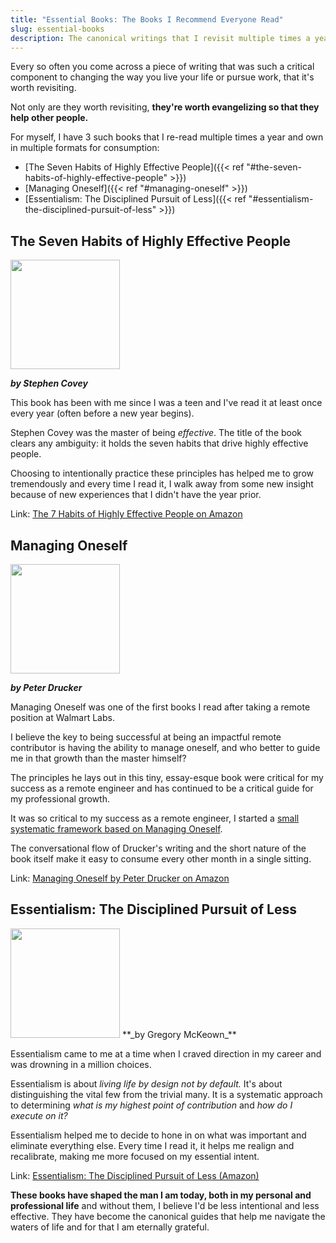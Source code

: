 ```yaml
---
title: "Essential Books: The Books I Recommend Everyone Read"
slug: essential-books
description: The canonical writings that I revisit multiple times a year because they have (and continue to) impacted my life deeply.
---
```


Every so often you come across a piece of writing that was such a critical component to changing the way you live your life or pursue work, that it's worth revisiting. 

Not only are they worth revisiting, **they're worth evangelizing so that they help other people.** 

For myself, I have 3 such books that I re-read multiple times a year and own in multiple formats for consumption:

- [The Seven Habits of Highly Effective People]({{< ref "#the-seven-habits-of-highly-effective-people" >}})
- [Managing Oneself]({{< ref "#managing-oneself" >}})
- [Essentialism: The Disciplined Pursuit of Less]({{< ref "#essentialism-the-disciplined-pursuit-of-less" >}})

## The Seven Habits of Highly Effective People 

<img class="align-left" height="175" src="https://images-na.ssl-images-amazon.com/images/I/51hV5vGr4AL.jpg" />

**_by Stephen Covey_**

This book has been with me since I was a teen and I've read it at least once every year (often before a new year begins). 

Stephen Covey was the master of being _effective_. The title of the book clears any ambiguity: it holds the seven habits that drive highly effective people.

Choosing to intentionally practice these principles has helped me to grow tremendously and every time I read it, I walk away from some new insight because of new experiences that I didn't have the year prior.

Link: [The 7 Habits of Highly Effective People on Amazon](https://amzn.com/1451639619)

## Managing Oneself 

<img class="align-left" height="175" src="https://images-na.ssl-images-amazon.com/images/I/618d4bK5q5L._SX344_BO1,204,203,200_.jpg" />

**_by Peter Drucker_**

Managing Oneself was one of the first books I read after taking a remote position at Walmart Labs. 

I believe the key to being successful at being an impactful remote contributor is having the ability to manage oneself, and who better to guide me in that growth than the master himself?

The principles he lays out in this tiny, essay-esque book were critical for my success as a remote engineer and has continued to be a critical guide for my professional growth. 

It was so critical to my success as a remote engineer, I started a [small systematic framework based on Managing Oneself](/systematic/intro).

The conversational flow of Drucker's writing and the short nature of the book itself make it easy to consume every other month in a single sitting.

Link: [Managing Oneself by Peter Drucker on Amazon](https://amzn.com/142212312X)

## Essentialism: The Disciplined Pursuit of Less

<img class="align-left" height="175" src="https://images-na.ssl-images-amazon.com/images/I/516TXpkm6%2BL.jpg" />
**_by Gregory McKeown_**

Essentialism came to me at a time when I craved direction in my career and was drowning in a million choices.  

Essentialism is about _living life by *design* not by default._ It's about distinguishing the vital few from the trivial many. It is a systematic approach to determining *what is my highest point of contribution* and *how do I execute on it?*

Essentialism helped me to decide to hone in on what was important and eliminate everything else. Every time I read it, it helps me realign and recalibrate, making me more focused on my essential intent.

Link: [Essentialism: The Disciplined Pursuit of Less (Amazon)](https://amzn.com/0804137382)

**These books have shaped the man I am today, both in my personal and professional life** and without them, I believe I'd be less intentional and less effective. They have become the canonical guides that help me navigate the waters of life and for that I am eternally grateful.
